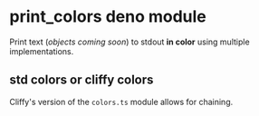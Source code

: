 # print_colors deno module

Print text (_objects coming soon_) to stdout **in color** using multiple implementations.

## std colors or cliffy colors

Cliffy's version of the `colors.ts` module allows for chaining.
